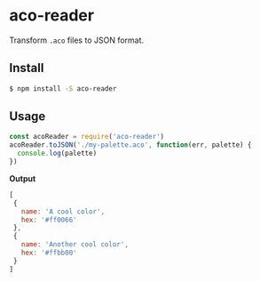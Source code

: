 # aco-reader
Transform `.aco` files to JSON format.

## Install

```sh
$ npm install -S aco-reader
```

## Usage


```js
const acoReader = require('aco-reader')
acoReader.toJSON('./my-palette.aco', function(err, palette) {
  console.log(palette)
})
```

**Output**
```js
[
 {
   name: 'A cool color',
   hex: '#ff0066'
 },
 {
   name: 'Another cool color',
   hex: '#ffbb00'
 }
]
```
